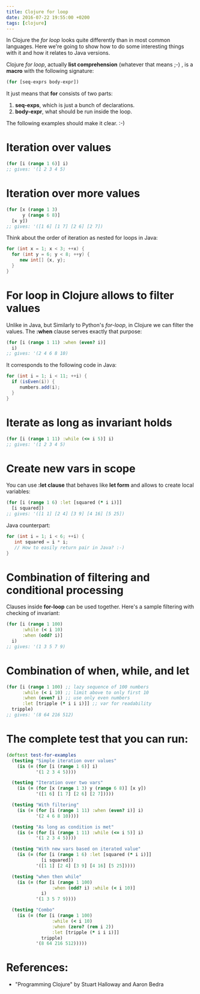 ```yaml
---
title: Clojure for loop
date: 2016-07-22 19:55:00 +0200
tags: [clojure]
---
```


In Clojure the *for loop* looks quite differently than in most common
languages. Here we're going to show how to do some interesting things with it
and how it relates to Java versions.

<!--more-->

Clojure *for loop*, actually **list comprehension** (whatever that means ;-) ,
is a **macro** with the following signature:
```clojure
(for [seq-exprs body-expr])
```

It just means that **for** consists of two parts:

1.  **seq-exps**, which is just a bunch of declarations.
2.  **body-expr**, what should be run inside the loop.

The following examples should make it clear. :-)


# Iteration over values
```clojure
(for [i (range 1 6)] i)
;; gives: '(1 2 3 4 5)
```

# Iteration over more values
```clojure
(for [x (range 1 3)
      y (range 6 8)]
  [x y])
;; gives: '([1 6] [1 7] [2 6] [2 7])
```

Think about the order of iteration as nested for loops in Java:
```java
for (int x = 1; x < 3; ++x) {
  for (int y = 6; y < 8; ++y) {
     new int[] {x, y};
  }
}
```

# For loop in Clojure allows to filter values

Unlike in Java, but Similarly to Python's *for-loop*, in Clojure we can filter
the values. The **:when** clause serves exactly that purpose:
```clojure
(for [i (range 1 11) :when (even? i)]
  i)
;; gives: '(2 4 6 8 10)
```

It corresponds to the following code in Java:
```java
for (int i = 1; i < 11; ++i) {
  if (isEven(i)) {
     numbers.add(i);
  }
}
```


# Iterate as long as invariant holds
```clojure
(for [i (range 1 11) :while (<= i 5)] i)
;; gives: '(1 2 3 4 5)
```

# Create new vars in scope

You can use **:let clause** that behaves like **let form** and allows to create
local variables:
```clojure
(for [i (range 1 6) :let [squared (* i i)]]
  [i squared])
;; gives: '([1 1] [2 4] [3 9] [4 16] [5 25])
```

Java counterpart:
```java
for (int i = 1; i < 6; ++i) {
   int squared = i * i;
   // How to easily return pair in Java? :-)
}
```

# Combination of filtering and conditional processing

Clauses inside **for-loop** can be used together. Here's a sample filtering with
checking of invariant:
```clojure
(for [i (range 1 100)
      :while (< i 10)
      :when (odd? i)]
  i)
;; gives: '(1 3 5 7 9)
```

# Combination of when, while, and let
```clojure
(for [i (range 1 100) ;; lazy sequence of 100 numbers
      :while (< i 10) ;; limit above to only first 10
      :when (even? i) ;; use only even numbers
      :let [tripple (* i i i)]] ;; var for readability
  tripple)
;; gives: '(8 64 216 512)
```


# The complete test that you can run:
```clojure
(deftest test-for-examples
  (testing "Simple iteration over values"
    (is (= (for [i (range 1 6)] i)
           '(1 2 3 4 5))))

  (testing "Iteration over two vars"
    (is (= (for [x (range 1 3) y (range 6 8)] [x y])
           '([1 6] [1 7] [2 6] [2 7]))))

  (testing "With filtering"
    (is (= (for [i (range 1 11) :when (even? i)] i)
           '(2 4 6 8 10))))

  (testing "As long as condition is met"
    (is (= (for [i (range 1 11) :while (<= i 5)] i)
           '(1 2 3 4 5))))

  (testing "With new vars based on iterated value"
    (is (= (for [i (range 1 6) :let [squared (* i i)]]
             [i squared])
           '([1 1] [2 4] [3 9] [4 16] [5 25]))))

  (testing "when then while"
    (is (= (for [i (range 1 100)
                 :when (odd? i) :while (< i 10)]
             i)
           '(1 3 5 7 9))))

  (testing "Combo"
    (is (= (for [i (range 1 100)
                 :while (< i 10)
                 :when (zero? (rem i 2))
                 :let [tripple (* i i i)]]
             tripple)
           '(8 64 216 512)))))
```

# References:
- "Programming Clojure" by Stuart Halloway and Aaron Bedra
